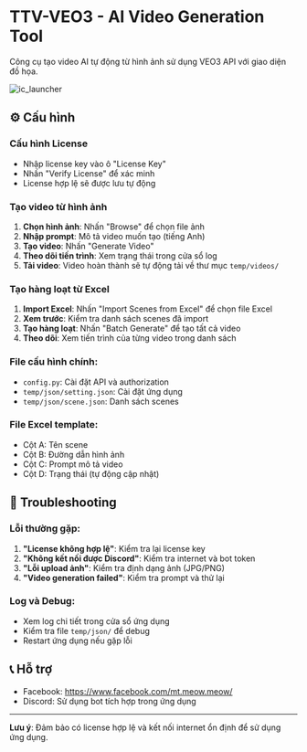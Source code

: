 # TTV-VEO3 - AI Video Generation Tool

Công cụ tạo video AI tự động từ hình ảnh sử dụng VEO3 API với giao diện đồ họa.

![ic_launcher](https://github.com/user-attachments/assets/5421df83-53ee-45ac-b582-3338b5678be4)

## ⚙️ Cấu hình

### Cấu hình License
- Nhập license key vào ô "License Key"
- Nhấn "Verify License" để xác minh
- License hợp lệ sẽ được lưu tự động

### Tạo video từ hình ảnh
1. **Chọn hình ảnh**: Nhấn "Browse" để chọn file ảnh
2. **Nhập prompt**: Mô tả video muốn tạo (tiếng Anh)
3. **Tạo video**: Nhấn "Generate Video"
4. **Theo dõi tiến trình**: Xem trạng thái trong cửa sổ log
5. **Tải video**: Video hoàn thành sẽ tự động tải về thư mục `temp/videos/`

### Tạo hàng loạt từ Excel
1. **Import Excel**: Nhấn "Import Scenes from Excel" để chọn file Excel
2. **Xem trước**: Kiểm tra danh sách scenes đã import
3. **Tạo hàng loạt**: Nhấn "Batch Generate" để tạo tất cả video
4. **Theo dõi**: Xem tiến trình của từng video trong danh sách

### File cấu hình chính:
- `config.py`: Cài đặt API và authorization
- `temp/json/setting.json`: Cài đặt ứng dụng
- `temp/json/scene.json`: Danh sách scenes

### File Excel template:
- Cột A: Tên scene
- Cột B: Đường dẫn hình ảnh
- Cột C: Prompt mô tả video
- Cột D: Trạng thái (tự động cập nhật)

## 🔧 Troubleshooting

### Lỗi thường gặp:
1. **"License không hợp lệ"**: Kiểm tra lại license key
2. **"Không kết nối được Discord"**: Kiểm tra internet và bot token
3. **"Lỗi upload ảnh"**: Kiểm tra định dạng ảnh (JPG/PNG)
4. **"Video generation failed"**: Kiểm tra prompt và thử lại

### Log và Debug:
- Xem log chi tiết trong cửa sổ ứng dụng
- Kiểm tra file `temp/json/` để debug
- Restart ứng dụng nếu gặp lỗi

## 📞 Hỗ trợ

- Facebook: https://www.facebook.com/mt.meow.meow/
- Discord: Sử dụng bot tích hợp trong ứng dụng

---
**Lưu ý**: Đảm bảo có license hợp lệ và kết nối internet ổn định để sử dụng ứng dụng.
